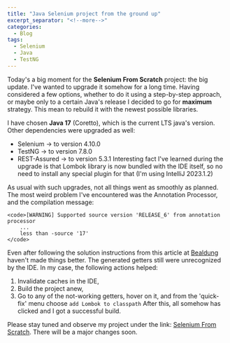 ```yaml
---
title: "Java Selenium project from the ground up"
excerpt_separator: "<!--more-->"
categories:
  - Blog
tags:
  - Selenium
  - Java
  - TestNG
---
```


Today's a big moment for the **Selenium From Scratch** project: the big update.
I've wanted to upgrade it somehow for a long time. Having considered a few options, whether to do it using a step-by-step approach,
or maybe only to a certain Java's release I decided to go for **maximum** strategy. This mean to rebuild it with the newest possible 
libraries.
<!--more-->
I have chosen **Java 17** (Coretto), which is the current LTS java's version. Other dependencies were upgraded as well:
* Selenium -> to version 4.10.0
* TestNG -> to version 7.8.0
* REST-Assured -> to version 5.3.1
Interesting fact I've learned during the upgrade is that Lombok library is now bundled with the IDE itself, so no need to install 
any special plugin for that (I'm using IntelliJ 2023.1.2)
<!--more-->
As usual with such upgrades, not all things went as smoothly as planned. The most weird problem I've encountered was the
Annotation Processor, and the compilation message:

    <code>[WARNING] Supported source version 'RELEASE_6' from annotation processor 
        ...
        less than -source '17'
    </code>
Even after following the solution instructions from this article at [Bealdung](https://www.baeldung.com/lombok-ide#intellij-apt) 
haven't made things better. The generated getters still were unrecognized by the IDE. In my case, the following actions helped:
1. Invalidate caches in the IDE,
2. Build the project anew,
3. Go to any of the not-working getters, hover on it, and from the 'quick-fix' menu choose <code>add Lombok to classpath</code>
After this, all somehow has clicked and I got a successful build.
<!--more-->
Please stay tuned and observe my project under the link: [Selenium From Scratch](https://github.com/AdamSajewicz/SeleniumFromScratch).
There will be a major changes soon.
